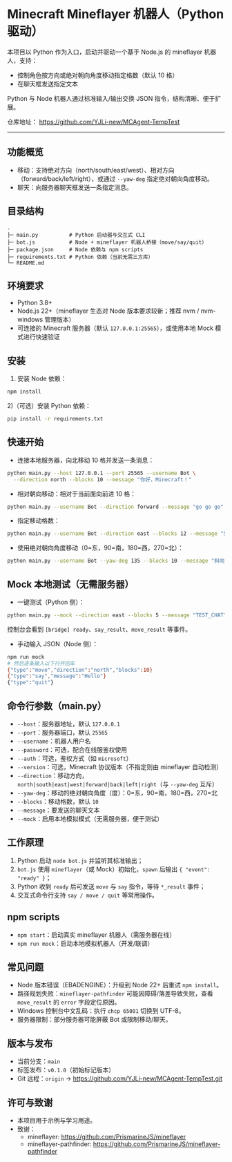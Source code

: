 # Minecraft Mineflayer 机器人（Python 驱动）

本项目以 Python 作为入口，启动并驱动一个基于 Node.js 的 mineflayer 机器人，支持：
- 控制角色按方向或绝对朝向角度移动指定格数（默认 10 格）
- 在聊天框发送指定文本

Python 与 Node 机器人通过标准输入/输出交换 JSON 指令，结构清晰、便于扩展。

仓库地址：
https://github.com/YJLi-new/MCAgent-TempTest

---

## 功能概览
- 移动：支持绝对方向（north/south/east/west）、相对方向（forward/back/left/right），或通过 `--yaw-deg` 指定绝对朝向角度移动。
- 聊天：向服务器聊天框发送一条指定消息。

## 目录结构
```
.
├─ main.py          # Python 启动器与交互式 CLI
├─ bot.js           # Node + mineflayer 机器人桥接（move/say/quit）
├─ package.json     # Node 依赖与 npm scripts
├─ requirements.txt # Python 依赖（当前无需三方库）
└─ README.md
```

## 环境要求
- Python 3.8+
- Node.js 22+（mineflayer 生态对 Node 版本要求较新；推荐 nvm / nvm-windows 管理版本）
- 可连接的 Minecraft 服务器（默认 `127.0.0.1:25565`），或使用本地 Mock 模式进行快速验证

## 安装
1) 安装 Node 依赖：
```bash
npm install
```

2)（可选）安装 Python 依赖：
```bash
pip install -r requirements.txt
```

## 快速开始
- 连接本地服务器，向北移动 10 格并发送一条消息：
```bash
python main.py --host 127.0.0.1 --port 25565 --username Bot \
  --direction north --blocks 10 --message "你好，Minecraft！"
```

- 相对朝向移动：相对于当前面向前进 10 格：
```bash
python main.py --username Bot --direction forward --message "go go go"
```

- 指定移动格数：
```bash
python main.py --username Bot --direction east --blocks 12 --message "到位"
```

- 使用绝对朝向角度移动（0=东，90=南，180=西，270=北）：
```bash
python main.py --username Bot --yaw-deg 135 --blocks 10 --message "斜向 45°"
```

## Mock 本地测试（无需服务器）
- 一键测试（Python 侧）：
```bash
python main.py --mock --direction east --blocks 5 --message "TEST_CHAT"
```
控制台会看到 `[bridge] ready`、`say_result`、`move_result` 等事件。

- 手动输入 JSON（Node 侧）：
```bash
npm run mock
# 然后逐条输入以下行并回车
{"type":"move","direction":"north","blocks":10}
{"type":"say","message":"Hello"}
{"type":"quit"}
```

## 命令行参数（main.py）
- `--host`：服务器地址，默认 `127.0.0.1`
- `--port`：服务器端口，默认 `25565`
- `--username`：机器人用户名
- `--password`：可选，配合在线服鉴权使用
- `--auth`：可选，鉴权方式（如 `microsoft`）
- `--version`：可选，Minecraft 协议版本（不指定则由 mineflayer 自动检测）
- `--direction`：移动方向，`north|south|east|west|forward|back|left|right`（与 `--yaw-deg` 互斥）
- `--yaw-deg`：移动的绝对朝向角度（度）：0=东，90=南，180=西，270=北
- `--blocks`：移动格数，默认 `10`
- `--message`：要发送的聊天文本
- `--mock`：启用本地模拟模式（无需服务器，便于测试）

## 工作原理
1. Python 启动 `node bot.js` 并监听其标准输出；
2. `bot.js` 使用 `mineflayer`（或 Mock）初始化，`spawn` 后输出 `{ "event": "ready" }`；
3. Python 收到 `ready` 后可发送 `move` 与 `say` 指令，等待 `*_result` 事件；
4. 交互式命令行支持 `say / move / quit` 等常用操作。

## npm scripts
- `npm start`：启动真实 mineflayer 机器人（需服务器在线）
- `npm run mock`：启动本地模拟机器人（开发/联调）

## 常见问题
- Node 版本错误（EBADENGINE）：升级到 Node 22+ 后重试 `npm install`。
- 路径规划失败：`mineflayer-pathfinder` 可能因障碍/落差导致失败，查看 `move_result` 的 `error` 字段定位原因。
- Windows 控制台中文乱码：执行 `chcp 65001` 切换到 UTF-8。
- 服务器限制：部分服务器可能屏蔽 Bot 或限制移动/聊天。

## 版本与发布
- 当前分支：`main`
- 标签发布：`v0.1.0`（初始标记版本）
- Git 远程：`origin` → https://github.com/YJLi-new/MCAgent-TempTest.git

## 许可与致谢
- 本项目用于示例与学习用途。
- 致谢：
  - mineflayer: https://github.com/PrismarineJS/mineflayer
  - mineflayer-pathfinder: https://github.com/PrismarineJS/mineflayer-pathfinder

